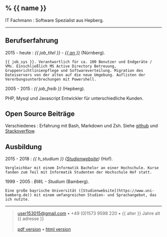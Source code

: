 % {{ name }}
----

 IT Fachmann
:   Software Spezialist aus Hepberg.

---------------------------------

Berufserfahrung
--------------------

2015 - heute
:   *{{ job_titel }} -  [{{ an }}](http://www.abdnb.bayern.de/)*
    (Nürnberg).

    {{ job_sys }}. Verantwortlich für ca. 100 Benutzer und Endgeräte / VMs. Einschließlich MS Active Directory Betreuung, Gruppenrichtlinienpflege und Softwareverteilung. Migration des Dateiservers von der alten auf die neue Umgebung. Auflisten der Vererbungsunterbrechungen mit Powershell.

2005 - 2015
:   *{{ job_freib }}*
    (Hepberg).

   PHP, Mysql und Javascript Entwickler für unterschiedliche Kunden.

Open Source Beiträge
--------------------
Verschiedenes
:   Erfahrung mit Bash, Markdown und Zsh.
    Siehe [github](https://github.com/tik9) und
    [Stackoverflow](https://stackoverflow.com/users/1705829/timo).

Ausbildung
----------

2015 - 2018
:   *{{ h_studium }} ([Studienwebsite](https://www.verwaltungsinformatiker.de))*
    (Hof).

    Vergleichbar mit einem Informatik Bachelor an einer Hochschule. Kurse fanden zum Teil mit Informatik Studenten der Hochschule Hof statt.

1999 - 2005
:   *BWL - Studium* (Bamberg).

    Eine große bayrische Universität ([Studienwebsite](https://www.uni-bamberg.de)) mit einem umfangreichen Studien- und Sprachangebot, das ich nutzte.

----

> <user153015@gmail.com> • +49 (0)1573 9598 220 • {{ alter }} Jahre alt\
> {{ adresse }}\
> \
> [pdf version](https://tik9.github.io/cv/output/cv.pdf) •
> [html version](https://tik9.github.io/cv/output/cv.html)